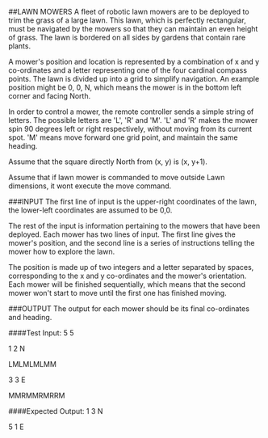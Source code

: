 ##LAWN MOWERS
A fleet of robotic lawn mowers are to be deployed to trim the grass of a large lawn. This lawn, which is perfectly rectangular, must be navigated by the mowers so that they can maintain an even height of grass. The lawn is bordered on all sides by gardens that contain rare plants.

A mower's position and location is represented by a combination of x and y co-ordinates and a letter representing one of the four cardinal compass points. The lawn is divided up into a grid to simplify navigation. 
An example position might be 0, 0, N, which means the mower is in the bottom left corner and facing North.

In order to control a mower, the remote controller sends a simple string of letters. The possible letters are 'L', 'R' and 'M'. 'L' and 'R' makes the mower spin 90 degrees left or right respectively, 
without moving from its current spot. 'M' means move forward one grid point, and maintain the same heading.

Assume that the square directly North from (x, y) is (x, y+1).

Assume that if lawn mower is commanded to move outside Lawn dimensions, it wont execute the move command.

###INPUT
The first line of input is the upper-right coordinates of the lawn, the lower-left coordinates are assumed to be 0,0.

The rest of the input is information pertaining to the mowers that have been deployed. Each mower has two lines of input. The first line gives the mower's position, and the second line is a series of instructions telling the mower how to explore the lawn.

The position is made up of two integers and a letter separated by spaces, corresponding to the x and y co-ordinates and the mower's orientation.
Each mower will be finished sequentially, which means that the second mower won't start to move until the first one has finished moving.

###OUTPUT
The output for each mower should be its final co-ordinates and heading.

####Test Input:
5 5

1 2 N

LMLMLMLMM

3 3 E

MMRMMRMRRM

####Expected Output:
1 3 N

5 1 E